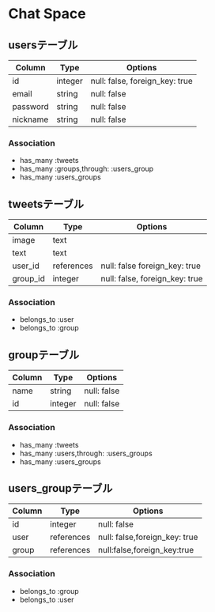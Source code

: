 # Chat Space

## usersテーブル

|Column|Type|Options|
|------|----|-------|
|id|integer|null: false, foreign_key: true|
|email|string|null: false|
|password|string|null: false|
|nickname|string|null: false|index: true|
### Association
- has_many :tweets
- has_many :groups,through: :users_group
- has_many :users_groups

## tweetsテーブル
|Column|Type|Options|
|------|----|-------|
|image|text||
|text|text||
|user_id|references|null: false foreign_key: true|
|group_id|integer|null: false, foreign_key: true|
### Association
- belongs_to :user
- belongs_to :group

## groupテーブル
|Column|Type|Options|
|------|----|-------|
|name|string|null: false|
|id|integer|null: false|
### Association
- has_many :tweets
- has_many :users,through: :users_groups
- has_many :users_groups


## users_groupテーブル
|Column|Type|Options|
|------|----|-------|
|id|integer|null: false|
|user|references|null: false,foreign_key: true|
|group|references|null:false,foreign_key:true|
### Association
- belongs_to :group
- belongs_to :user